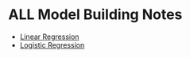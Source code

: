 # ALL Model Building Notes

  - [Linear Regression](https://github.com/susantamoh84/Upgrad/blob/master/notes/linear_regression.md)
  - [Logistic Regression](https://github.com/susantamoh84/Upgrad/blob/master/notes/logistic_regression.md)

